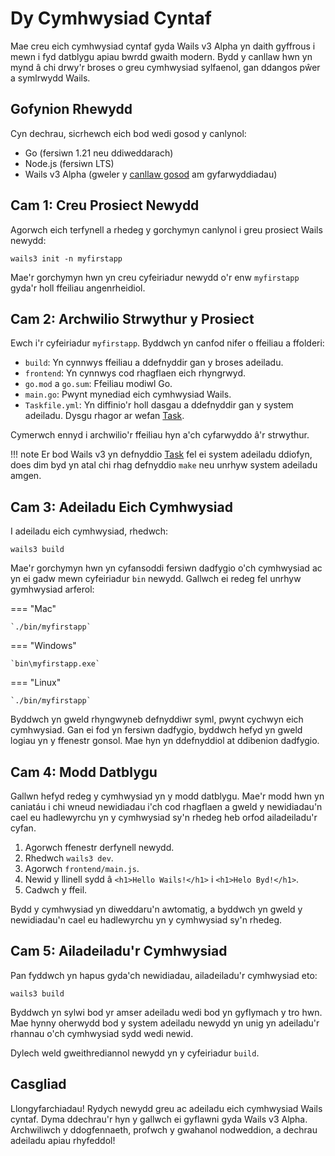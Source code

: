 # Dy Cymhwysiad Cyntaf

Mae creu eich cymhwysiad cyntaf gyda Wails v3 Alpha yn daith gyffrous i mewn i
fyd datblygu apiau bwrdd gwaith modern. Bydd y canllaw hwn yn mynd â chi drwy'r
broses o greu cymhwysiad sylfaenol, gan ddangos pŵer a symlrwydd Wails.

## Gofynion Rhewydd

Cyn dechrau, sicrhewch eich bod wedi gosod y canlynol:

- Go (fersiwn 1.21 neu ddiweddarach)
- Node.js (fersiwn LTS)
- Wails v3 Alpha (gweler y [canllaw gosod](installation.md) am gyfarwyddiadau)

## Cam 1: Creu Prosiect Newydd

Agorwch eich terfynell a rhedeg y gorchymyn canlynol i greu prosiect Wails
newydd:

`wails3 init -n myfirstapp`

Mae'r gorchymyn hwn yn creu cyfeiriadur newydd o'r enw `myfirstapp` gyda'r holl
ffeiliau angenrheidiol.

## Cam 2: Archwilio Strwythur y Prosiect

Ewch i'r cyfeiriadur `myfirstapp`. Byddwch yn canfod nifer o ffeiliau a
ffolderi:

- `build`: Yn cynnwys ffeiliau a ddefnyddir gan y broses adeiladu.
- `frontend`: Yn cynnwys cod rhagflaen eich rhyngrwyd.
- `go.mod` a `go.sum`: Ffeiliau modiwl Go.
- `main.go`: Pwynt mynediad eich cymhwysiad Wails.
- `Taskfile.yml`: Yn diffinio'r holl dasgau a ddefnyddir gan y system adeiladu.
  Dysgu rhagor ar wefan [Task](https://taskfile.dev/).

Cymerwch ennyd i archwilio'r ffeiliau hyn a'ch cyfarwyddo â'r strwythur.

!!! note Er bod Wails v3 yn defnyddio [Task](https://taskfile.dev/) fel ei
system adeiladu ddiofyn, does dim byd yn atal chi rhag defnyddio `make` neu
unrhyw system adeiladu amgen.

## Cam 3: Adeiladu Eich Cymhwysiad

I adeiladu eich cymhwysiad, rhedwch:

`wails3 build`

Mae'r gorchymyn hwn yn cyfansoddi fersiwn dadfygio o'ch cymhwysiad ac yn ei gadw
mewn cyfeiriadur `bin` newydd. Gallwch ei redeg fel unrhyw gymhwysiad arferol:

=== "Mac"

    `./bin/myfirstapp`

=== "Windows"

    `bin\myfirstapp.exe`

=== "Linux"

    `./bin/myfirstapp`

Byddwch yn gweld rhyngwyneb defnyddiwr syml, pwynt cychwyn eich cymhwysiad. Gan
ei fod yn fersiwn dadfygio, byddwch hefyd yn gweld logiau yn y ffenestr gonsol.
Mae hyn yn ddefnyddiol at ddibenion dadfygio.

## Cam 4: Modd Datblygu

Gallwn hefyd redeg y cymhwysiad yn y modd datblygu. Mae'r modd hwn yn caniatáu i
chi wneud newidiadau i'ch cod rhagflaen a gweld y newidiadau'n cael eu
hadlewyrchu yn y cymhwysiad sy'n rhedeg heb orfod ailadeiladu'r cyfan.

1. Agorwch ffenestr derfynell newydd.
2. Rhedwch `wails3 dev`.
3. Agorwch `frontend/main.js`.
4. Newid y llinell sydd â `<h1>Hello Wails!</h1>` i `<h1>Helo Byd!</h1>`.
5. Cadwch y ffeil.

Bydd y cymhwysiad yn diweddaru'n awtomatig, a byddwch yn gweld y newidiadau'n
cael eu hadlewyrchu yn y cymhwysiad sy'n rhedeg.

## Cam 5: Ailadeiladu'r Cymhwysiad

Pan fyddwch yn hapus gyda'ch newidiadau, ailadeiladu'r cymhwysiad eto:

`wails3 build`

Byddwch yn sylwi bod yr amser adeiladu wedi bod yn gyflymach y tro hwn. Mae
hynny oherwydd bod y system adeiladu newydd yn unig yn adeiladu'r rhannau o'ch
cymhwysiad sydd wedi newid.

Dylech weld gweithrediannol newydd yn y cyfeiriadur `build`.

## Casgliad

Llongyfarchiadau! Rydych newydd greu ac adeiladu eich cymhwysiad Wails cyntaf.
Dyma ddechrau'r hyn y gallwch ei gyflawni gyda Wails v3 Alpha. Archwiliwch y
ddogfennaeth, profwch y gwahanol nodweddion, a dechrau adeiladu apiau rhyfeddol!
